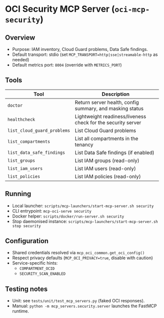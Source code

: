 # OCI Security MCP Server (`oci-mcp-security`)

## Overview
- Purpose: IAM inventory, Cloud Guard problems, Data Safe findings.
- Default transport: stdio (set `MCP_TRANSPORT=http|sse|streamable-http` as needed)
- Default metrics port: `8004` (override with `METRICS_PORT`)

## Tools
| Tool | Description |
|------|-------------|
| `doctor` | Return server health, config summary, and masking status |
| `healthcheck` | Lightweight readiness/liveness check for the security server |
| `list_cloud_guard_problems` | List Cloud Guard problems |
| `list_compartments` | List all compartments in the tenancy |
| `list_data_safe_findings` | List Data Safe findings (if enabled) |
| `list_groups` | List IAM groups (read-only) |
| `list_iam_users` | List IAM users (read-only) |
| `list_policies` | List IAM policies (read-only) |

## Running
- Local launcher: `scripts/mcp-launchers/start-mcp-server.sh security`
- CLI entrypoint: `mcp-oci-serve security`
- Docker helper: `scripts/docker/run-server.sh security`
- Stop daemonised instance: `scripts/mcp-launchers/start-mcp-server.sh stop security`

## Configuration
- Shared credentials resolved via `mcp_oci_common.get_oci_config()`
- Respect privacy defaults (`MCP_OCI_PRIVACY=true`, disable with caution)
- Service-specific hints:
  - `COMPARTMENT_OCID`
  - `SECURITY_SCAN_ENABLED`

## Testing notes
- Unit: see `tests/unit/test_mcp_servers.py` (faked OCI responses).
- Manual: `python -m mcp_servers.security.server` launches the FastMCP runtime.


